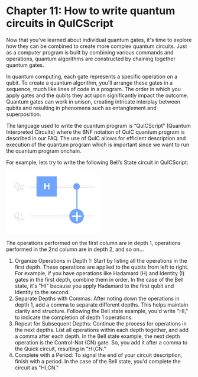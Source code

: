 # Chapter 11: How to write quantum circuits in QuICScript

Now that you've learned about individual quantum gates, it's time to explore how they can be combined to create more complex quantum circuits. Just as a computer program is built by combining various commands and operations, quantum algorithms are constructed by chaining together quantum gates.

In quantum computing, each gate represents a specific operation on a qubit. To create a quantum algorithm, you'll arrange these gates in a sequence, much like lines of code in a program. The order in which you apply gates and the qubits they act upon significantly impact the outcome. Quantum gates can work in unison, creating intricate interplay between qubits and resulting in phenomena such as entanglement and superposition.

The language used to write the quantum program is “QuICScript” (Quantum Interpreted Circuits) where the BNF notation of QuIC quantum program is described in our FAQ. The use of QuIC allows for efficient description and execution of the quantum program which is important since we want to run the quantum program onchain.

For example, lets try to write the following Bell’s State circuit in QuICScript:

![Bell circuit](../demos/fig/Bell-circuit.png)

The operations performed on the first column are in depth 1, operations performed in the 2nd column are in depth 2, and so on...

1.	Organize Operations in Depth 1: Start by listing all the operations in the first depth. These operations are applied to the qubits from left to right. For example, if you have operations like Hadamard (H) and Identity (I) gates in the first depth, combine them in order. In the case of the Bell state, it's "HI" because you apply Hadamard to the first qubit and Identity to the second.
2.	Separate Depths with Commas: After noting down the operations in depth 1, add a comma to separate different depths. This helps maintain clarity and structure. Following the Bell state example, you'd write "HI," to indicate the completion of depth 1 operations.
3.	Repeat for Subsequent Depths: Continue the process for operations in the next depths. List all operations within each depth together, and add a comma after each depth. In the Bell state example, the next depth operation is the Control-Not (CN) gate. So, you add it after a comma to the Quick circuit, resulting in "HI,CN."
4.	Complete with a Period: To signal the end of your circuit description, finish with a period. In the case of the Bell state, you'd complete the circuit as "HI,CN."
